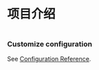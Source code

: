 # 项目介绍

```

```

### Customize configuration
See [Configuration Reference](https://cli.vuejs.org/config/).
